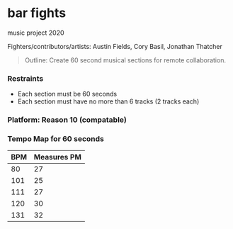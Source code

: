 # bar fights
music project 2020

Fighters/contributors/artists: Austin Fields, Cory Basil, Jonathan Thatcher

>  Outline: Create 60 second musical sections for remote collaboration.

### Restraints

* Each section must be 60 seconds
* Each section must have no more than 6 tracks (2 tracks each)

### Platform: Reason 10 (compatable)

### Tempo Map for 60 seconds

BPM | Measures PM
-------|-------
80 | 27
101 | 25
111 | 27
120 | 30
131 | 32

